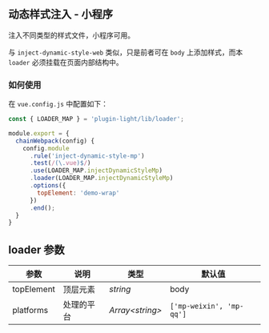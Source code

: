 ## 动态样式注入 - 小程序

注入不同类型的样式文件，小程序可用。

与 `inject-dynamic-style-web` 类似，只是前者可在 `body` 上添加样式，而本 `loader` 必须挂载在页面内部结构中。

### 如何使用

在 `vue.config.js` 中配置如下：

```js
const { LOADER_MAP } = 'plugin-light/lib/loader';

module.export = {
  chainWebpack(config) {
    config.module
      .rule('inject-dynamic-style-mp')
      .test(/(\.vue)$/)
      .use(LOADER_MAP.injectDynamicStyleMp) 
      .loader(LOADER_MAP.injectDynamicStyleMp)
      .options({
        topElement: 'demo-wrap'
      })
      .end();
  }
}
```

## loader 参数

| 参数       | 说明       | 类型              | 默认值                   |
| ---------- | ---------- | ----------------- | ------------------------ |
| topElement | 顶层元素   | _string_          | body                     |
| platforms  | 处理的平台 | _Array\<string\>_ | `['mp-weixin', 'mp-qq']` |

